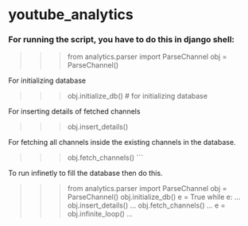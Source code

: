 # youtube_analytics

### For running the script, you have to do this in django shell:

>>>from analytics.parser import ParseChannel
>>>obj = ParseChannel()

For initializing database
>>>obj.initialize_db() # for initializing database

For inserting details of fetched channels
>>>obj.insert_details() 

For fetching all channels inside the existing channels in the database.
>>>obj.fetch_channels() ```

To run infinetly to fill the database then do this.

>>> from analytics.parser import ParseChannel
>>> obj = ParseChannel()
>>> obj.initialize_db()
>>> e = True
>>> while e:
...     obj.insert_details()
...     obj.fetch_channels()
...     e = obj.infinite_loop()
... 